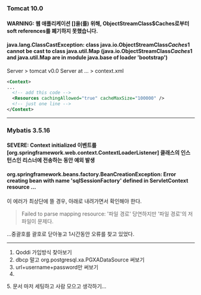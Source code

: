 ### Tomcat 10.0
#### WARNING: 웹 애플리케이션 []을(를) 위해, ObjectStreamClass$Caches로부터 soft references를 폐기하지 못했습니다.
#### java.lang.ClassCastException: class java.io.ObjectStreamClass$Caches$1 cannot be cast to class java.util.Map (java.io.ObjectStreamClass$Caches$1 and java.util.Map are in module java.base of loader 'bootstrap')
Server > tomcat v0.0 Server at ... > context.xml   
```xml
<Context>
...
  <!-- add this code -->
  <Resources cachingAllowed="true" cacheMaxSize="100000" />
  <!-- just one line -->
</Context>
```
---
### Mybatis 3.5.16
#### SEVERE: Context initialized 이벤트를 [org.springframework.web.context.ContextLoaderListener] 클래스의 인스턴스인 리스너에 전송하는 동안 예외 발생
#### org.springframework.beans.factory.BeanCreationException: Error creating bean with name 'sqlSessionFactory' defined in ServletContext resource ...
이 에러가 최상단에 뜰 경우, 아래로 내려가면서 확인해야 한다.   
> Failed to parse mapping resource: '파일 경로'
> 당연하지만 '파일 경로'의 저 파일이 문제다.

...중괄호를 괄호로 닫아놓고 1시간동안 오류를 찾고 있었다.   

   ---   
1. Qoddi 가입방식 찾아보기   
2. dbcp 말고 org.postgresql.xa.PGXADataSource 써보기   
3. url+username+password만 써보기
4. <bean id="dataSource" class="org.springframework.jdbc.datasource.DriverManagerDataSource">   
    <property name="driverClassName" value="org.postgresql.ds.PGSimpleDataSource"/>   
    <property name="url" value="jdbc:postgresql://localhost:5432/postgres"/>   
    <property name="username" value="postgres"/>   
    <property name="password" value="postgres"/>   
</bean>   
5. 문서 마저 세팅하고 사람 모으고 생각하기...
